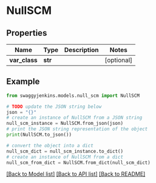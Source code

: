 # NullSCM


## Properties

Name | Type | Description | Notes
------------ | ------------- | ------------- | -------------
**var_class** | **str** |  | [optional] 

## Example

```python
from swaggyjenkins.models.null_scm import NullSCM

# TODO update the JSON string below
json = "{}"
# create an instance of NullSCM from a JSON string
null_scm_instance = NullSCM.from_json(json)
# print the JSON string representation of the object
print(NullSCM.to_json())

# convert the object into a dict
null_scm_dict = null_scm_instance.to_dict()
# create an instance of NullSCM from a dict
null_scm_from_dict = NullSCM.from_dict(null_scm_dict)
```
[[Back to Model list]](../README.md#documentation-for-models) [[Back to API list]](../README.md#documentation-for-api-endpoints) [[Back to README]](../README.md)


